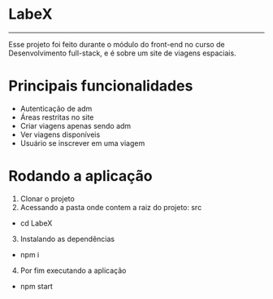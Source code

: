 # LabeX 
--------------------------------
Esse projeto foi feito durante o módulo do front-end no curso de Desenvolvimento full-stack, e é sobre um site de viagens espaciais.
# Principais funcionalidades
 - Autenticação de adm
 - Áreas restritas no site
 - Criar viagens apenas sendo adm
 - Ver viagens disponíveis
 - Usuário se inscrever em uma viagem
 
# Rodando a aplicação
 1. Clonar o projeto 
 2. Acessando a pasta onde contem a raiz do projeto: src
 -  cd LabeX
 3. Instalando as dependências
 -  npm i 
 4. Por fim executando a aplicação
 -  npm start

